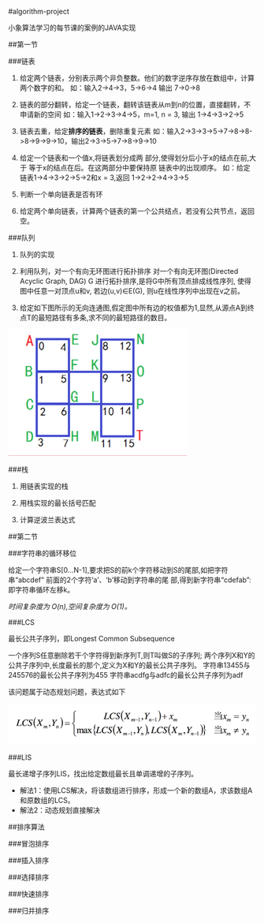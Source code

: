 #algorithm-project

小象算法学习的每节课的案例的JAVA实现

##第一节 

###链表

1. 给定两个链表，分别表示两个非负整数。他们的数字逆序存放在数组中，计算两个数字的和。
如：输入2->4->3，5->6->4 输出 7->0->8

2. 链表的部分翻转，给定一个链表，翻转该链表从m到n的位置，直接翻转，不申请新的空间
如：输入1->2->3->4->5，m=1, n = 3, 输出 1->4->3->2->5

3. 链表去重，给定**排序的链表**，删除重复元素
如：输入2->3->3->5->7->8->8->8->9->9->10，输出2->3->5->7->8->9->10

4. 给定一个链表和一个值x,将链表划分成两 部分,使得划分后小于x的结点在前,大于 等于x的结点在后。在这两部分中要保持原 链表中的出现顺序。
如：给定链表1->4->3->2->5->2和x = 3,返回 1->2->2->4->3->5

5. 判断一个单向链表是否有环

6. 给定两个单向链表，计算两个链表的第一个公共结点，若没有公共节点，返回空。

###队列

1. 队列的实现

2. 利用队列，对一个有向无环图进行拓扑排序
对一个有向无环图(Directed Acyclic Graph, DAG) G 进行拓扑排序,是将G中所有顶点排成线性序列, 使得图中任意一对顶点u和v, 若边(u,v)∈E(G), 则u在线性序列中出现在v之前。

3. 给定如下图所示的无向连通图,假定图中所有边的权值都为1,显然,从源点A到终点T的最短路径有多条,求不同的最短路径的数目。

![最短路径条数](https://github.com/paradisefj/algorithm-project/blob/master/screenshots/pic01.png)

###栈

1. 用链表实现的栈

2. 用栈实现的最长括号匹配

3. 计算逆波兰表达式

##第二节

###字符串的循环移位

给定一个字符串S[0...N-1],要求把S的前k个字符移动到S的尾部,如把字符串“abcdef” 前面的2个字符‘a’、‘b’移动到字符串的尾 部,得到新字符串“cdefab”:即字符串循环左移k。

*时间复杂度为 O(n),空间复杂度为 O(1)。*

###LCS 

最长公共子序列，即Longest Common Subsequence

一个序列S任意删除若干个字符得到新序列T,则T叫做S的子序列;
两个序列X和Y的公共子序列中,长度最长的那个,定义为X和Y的最长公共子序列。
字符串13455与245576的最长公共子序列为455 
字符串acdfg与adfc的最长公共子序列为adf

该问题属于动态规划问题，表达式如下

![动态规划解决LCS](https://github.com/paradisefj/algorithm-project/blob/master/screenshots/pic02.png)

###LIS

最长递增子序列LIS，找出给定数组最长且单调递增的子序列。

- 解法1：使用LCS解决，将该数组进行排序，形成一个新的数组A，求该数组A和原数组的LCS。
- 解法2：动态规划直接解决


##排序算法

###冒泡排序

###插入排序

###选择排序

###快速排序

###归并排序

